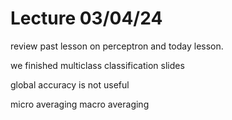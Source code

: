 # Lecture 03/04/24

review past lesson on perceptron and today lesson.

we finished multiclass classification slides

global accuracy is not useful

micro averaging
macro averaging